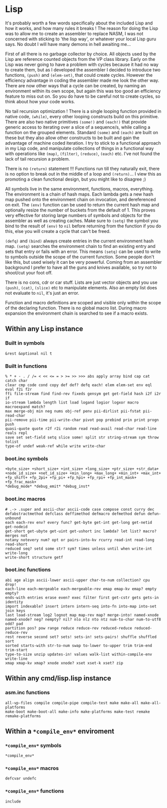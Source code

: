 # Lisp

It's probably worth a few words specifically about the included Lisp and how it
works, and how many rules it breaks ! The reason for doing the Lisp was to
allow me to create an assembler to replace NASM, I was not concerned with
sticking to 'the lisp way', or whatever your local Lisp guru says. No doubt I
will have many demons in hell awaiting me...

First of all there is no garbage collector by choice. All objects used by the
Lisp are reference counted objects from the VP class library. Early on the Lisp
was never going to have a problem with cycles because it had no way to create
them, but as I developed the assembler I decided to introduce two functions,
`(push)` and `(elem-set)`, that could create cycles. However the efficiency
advantage in coding the assembler made me look the other way. There are now
other ways that a cycle can be created, by naming an environment within its own
scope, but again this was too good an efficiency feature to miss out on. So you
do have to be careful not to create cycles, so think about how your code works.

No tail recursion optimization ! There is a single looping function provided in
native code, `(while)`, every other looping constructs build on this primitive.
There are also two native primitives `(some!)` and `(each!)` that provide
generic access to iterating over a slice of a sequence/s, while calling a
function on the grouped elements. Standard `(some)` and `(each)` are built on
these but they also allow other constructs to be built and gain the advantage
of machine coded iteration. I try to stick to a functional approach in my Lisp
code, and manipulate collections of things in a functional way with operations
like `(map)`, `(filter)`, `(reduce)`, `(each)` etc. I've not found the lack of
tail recursion a problem.

There is no `(return)` statement !!! Functions run till they naturally exit,
there is no option to break out in the middle of a loop and `(return)`... I
view this as promoting a clean functional design, but you might like to
disagree ;)

All symbols live in the same environment, functions, macros, everything. The
environment is a chain of hash maps. Each lambda gets a new hash map pushed
onto the environment chain on invocation, and dereferenced on exit. The `(env)`
function can be used to return the current hash map and optionally resize the
number of buckets from the default of 1. This proves very effective for storing
large numbers of symbols and objects for the assembler as well as creating
caches. Make sure to `(setq)` the symbol you bind to the result of `(env)` to
`nil` before returning from the function if you do this, else you will create a
cycle that can't be freed.

`(defq)` and `(bind)` always create entries in the current environment hash
map. `(setq)` searches the environment chain to find an existing entry and sets
that entry or fails with an error. This means `(setq)` can be used to write to
symbols outside the scope of the current function. Some people don't like this,
but used wisely it can be very powerful. Coming from an assembler background I
prefer to have all the guns and knives available, so try not to shoot/cut your
foot off.

There is no cons, cdr or car stuff. Lists are just vector objects and you use
`(push)`, `(cat)`, `(slice)` etc to manipulate elements. Also an empty list
does not evaluate to `nil`, it's just an error.

Function and macro definitions are scoped and visible only within the scope of
the declaring function. There is no global macro list. During macro expansion
the environment chain is searched to see if a macro exists.

## Within any Lisp instance

### Built in symbols

```vdu
&rest &optional nil t
```

### Built in functions

```vdu
% * + - . / /= < << <= = > >= >> >>> abs apply array bind cap cat catch char
clear cmp code cond copy def def? defq each! elem elem-set env eql eval f2i f2r
ffi file-stream find find-rev fixeds gensym get get-field hash i2f i2r if
io-stream lambda length list load logand logior logxor macro macroexpand match?
max merge-obj min neg nums obj-ref penv pii-dirlist pii-fstat pii-read-char
pii-remove pii-time pii-write-char pivot pop prebind prin print progn push
quasi-quote quote r2f r2i random read read-avail read-char read-line reals repl
save set set-field setq slice some! split str string-stream sym throw tolist
type-of undef weak-ref while write write-char
```

### boot.inc symbols

```vdu
+byte_size+ +short_size+ +int_size+ +long_size+ +ptr_size+ +str_data+
+node_id_size+ +net_id_size+ +min_long+ +max_long+ +min_int+ +max_int+
+fp_shift+ +fp_2pi+ +fp_pi+ +fp_hpi+ +fp_rpi+ +fp_int_mask+ +fp_frac_mask+
*debug_mode* *debug_emit* *debug_inst*
```

### boot.inc macros

```vdu
# .-> .super and ascii-char ascii-code case compose const curry dec
defabstractmethod defclass deffimethod defmacro defmethod defun defun-unbound
each each-rev env? every func? get-byte get-int get-long get-netid get-nodeid
get-short get-ubyte get-uint get-ushort inc lambda? let list? macro? merges not
notany notevery num? opt or pairs-into-kv rcurry read-int read-long read-short
reduced seq? setd some str? sym? times unless until when write-int write-long
write-short structure getf
```

### boot.inc functions

```vdu
abi age align ascii-lower ascii-upper char-to-num collection? cpu drop!
each-line each-mergeable each-mergeable-rev emap emap-kv emap? empty empty?
ends-with entries erase even? exec filter first get-cstr gets gets-in identity
import indexable? insert intern intern-seq into-fn into-map into-set join keys
last load-stream log2 lognot map map-rev map? merge-into! named-xnode
named-xnode? neg? nempty? nil? nlo nlz nto ntz num-to-char num-to-utf8 odd? pad
partition pos? pow range reduce reduce-rev reduced-reduce reduced-reduce-rev
rest reverse second set? sets! sets-in! sets-pairs! shuffle shuffled sort
sorted starts-with str-to-num swap to-lower to-upper trim trim-end trim-start
type-to-size unzip updates-in! values walk-list within-compile-env write-line
xmap xmap-kv xmap? xnode xnode? xset xset-k xset? zip
```

## Within any cmd/lisp.lisp instance

### asm.inc functions

```vdu
all-vp-files compile compile-pipe compile-test make make-all make-all-platforms
make-boot make-boot-all make-info make-platforms make-test remake
remake-platforms
```

## Within a `*compile_env*` enviroment

### `*compile_env*` symbols

```vdu
*compile_env*
```

### `*compile_env*` macros

```vdu
defcvar undefc
```

### `*compile_env*` functions

```vdu
include
```
